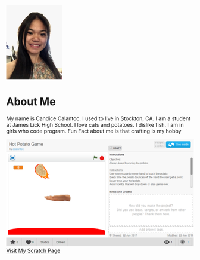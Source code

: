 <!DOCTYPE html>

<html>
<head>
<title> Journey Through Coding</title>
</head>
<body>
<body background="File_000%20(2).jpeg">
<body>

<img src="File_000.jpeg" style="width:150px;height:200px;">

<h1>About Me</h1>

<p>My name is Candice Calantoc. I used to live in Stockton, CA. I am a student at James Lick High School. I love cats and potatoes. I dislike fish. I am in girls who code program. Fun Fact about me is that crafting is my hobby</p>

</html>

</body>

<img src="Scratch.png">
<a href="https://scratch.mit.edu/users/ccalantoc/">Visit My Scratch Page</a>

